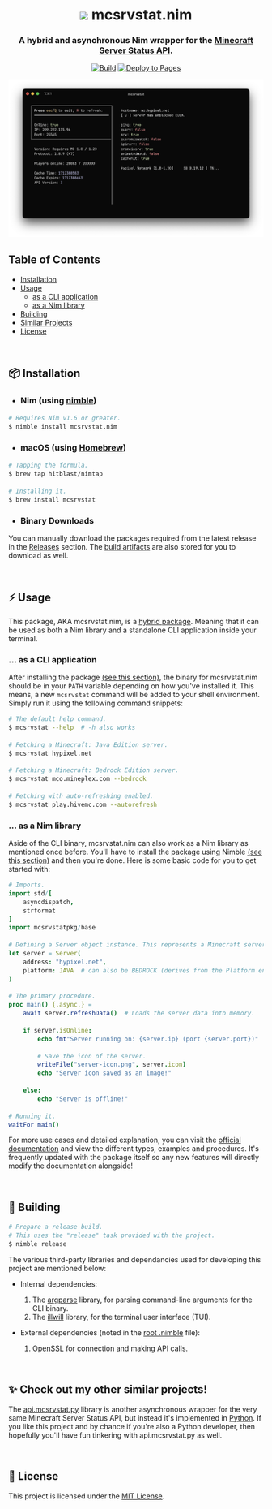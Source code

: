 <!-- SPDX-License-Identifier: MIT -->

<div align="center">

# <img src="https://raw.githubusercontent.com/nim-lang/assets/master/Art/logo-crown.png" height="30px"/> mcsrvstat.nim <br>

### A hybrid and asynchronous Nim wrapper for the [Minecraft Server Status API](https://mcsrvstat.us/).

[![Build](https://github.com/hitblast/mcsrvstat.nim/actions/workflows/builds.yml/badge.svg)](https://github.com/hitblast/mcsrvstat.nim/actions/workflows/builds.yml)
[![Deploy to Pages](https://github.com/hitblast/mcsrvstat.nim/actions/workflows/pages.yml/badge.svg)](https://github.com/hitblast/mcsrvstat.nim/actions/workflows/pages.yml)

<img src="https://github.com/hitblast/mcsrvstat.nim/blob/main/static/demo.png" alt="Demo Terminal Image">

</div>

## Table of Contents

- [Installation](#-installation)
- [Usage](#-usage)
    - [as a CLI application](#-as-a-cli-application)
    - [as a Nim library](#-as-a-nim-library)
- [Building](#-building)
- [Similar Projects](#-check-out-my-other-similar-projects)
- [License](#-license)

<br>

## 📦 Installation

- ### Nim (using [nimble](https://github.com/nim-lang/nimble))

```bash
# Requires Nim v1.6 or greater.
$ nimble install mcsrvstat.nim
```

- ### macOS (using [Homebrew](https://brew.sh))

```bash
# Tapping the formula.
$ brew tap hitblast/nimtap

# Installing it.
$ brew install mcsrvstat
```

- ### Binary Downloads
You can manually download the packages required from the latest release in the [Releases](https://github.com/hitblast/mcsrvstat.nim/releases) section. The [build artifacts](https://github.com/hitblast/mcsrvstat.nim/actions/workflows/builds.yml) are also stored for you to download as well.

<br>

## ⚡ Usage

This package, AKA mcsrvstat.nim, is a [hybrid package](https://github.com/nim-lang/nimble#hybrids). Meaning that it can be used as both a Nim library and a standalone CLI application inside your terminal. <br>

### ... as a CLI application

After installing the package [(see this section)](#-installation), the binary for mcsrvstat.nim should be in your `PATH` variable depending on how you've installed it. This means, a new `mcsrvstat` command will be added to your shell environment. Simply run it using the following command snippets:

```bash
# The default help command.
$ mcsrvstat --help  # -h also works

# Fetching a Minecraft: Java Edition server.
$ mcsrvstat hypixel.net

# Fetching a Minecraft: Bedrock Edition server.
$ mcsrvstat mco.mineplex.com --bedrock

# Fetching with auto-refreshing enabled.
$ mcsrvstat play.hivemc.com --autorefresh
```

### ... as a Nim library

Aside of the CLI binary, mcsrvstat.nim can also work as a Nim library as mentioned once before. You'll have to install the package using Nimble [(see this section)](#-installation) and then you're done. Here is some basic code for you to get started with:

```nim
# Imports.
import std/[
    asyncdispatch,
    strformat
]
import mcsrvstatpkg/base

# Defining a Server object instance. This represents a Minecraft server.
let server = Server(
    address: "hypixel.net",
    platform: JAVA  # can also be BEDROCK (derives from the Platform enum, see documentation to learn more)
)

# The primary procedure.
proc main() {.async.} =
    await server.refreshData()  # Loads the server data into memory.

    if server.isOnline:
        echo fmt"Server running on: {server.ip} (port {server.port})"

        # Save the icon of the server.
        writeFile("server-icon.png", server.icon)
        echo "Server icon saved as an image!"

    else:
        echo "Server is offline!"

# Running it.
waitFor main()
```

For more use cases and detailed explanation, you can visit the [official documentation](https://hitblast.github.io/mcsrvstat.nim) and view the different types, examples and procedures. It's frequently updated with the package itself so any new features will directly modify the documentation alongside!

<br>

## 🔨 Building

```bash
# Prepare a release build.
# This uses the "release" task provided with the project.
$ nimble release
```

The various third-party libraries and dependancies used for developing this project are mentioned below:

- Internal dependencies:
    1. The [argparse](https://nimble.directory/pkg/argparse) library, for parsing command-line arguments for the CLI binary.
    2. The [illwill](https://nimble.directory/pkg/illwill) library, for the terminal user interface (TUI).

- External dependencies (noted in the [root .nimble](https://github.com/hitblast/mcsrvstat.nim/blob/main/mcsrvstat.nimble) file):
    1. [OpenSSL](https://www.openssl.org) for connection and making API calls.

<br>

## ✨ Check out my other similar projects!

The [api.mcsrvstat.py](https://github.com/hitblast/api.mcsrvstat.py) library is another asynchronous wrapper for the very same Minecraft Server Status API, but instead it's implemented in [Python](https://python.org). If you like this project and by chance if you're also a Python developer, then hopefully you'll have fun tinkering with api.mcsrvstat.py as well.

<br>

## 🔖 License

This project is licensed under the [MIT License](https://github.com/hitblast/mcsrvstat.nim/blob/main/LICENSE).
